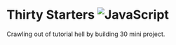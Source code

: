 # Thirty Starters ![JavaScript](https://img.shields.io/badge/javascript-%23323330.svg?style=for-the-badge&logo=javascript&logoColor=%23F7DF1E)

Crawling out of tutorial hell by building 30 mini project.
